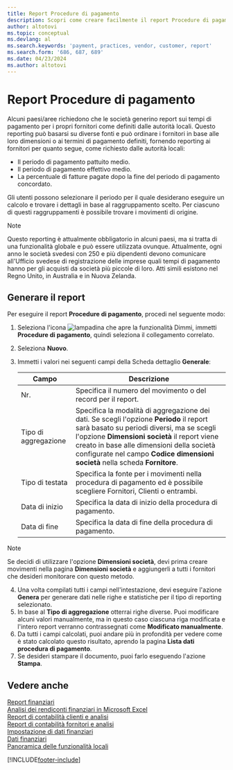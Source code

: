 ```yaml
---
title: Report Procedure di pagamento
description: Scopri come creare facilmente il report Procedure di pagamento per fornitori e clienti.
author: altotovi
ms.topic: conceptual
ms.devlang: al
ms.search.keywords: 'payment, practices, vendor, customer, report'
ms.search.form: '686, 687, 689'
ms.date: 04/23/2024
ms.author: altotovi
--- 
```


# Report Procedure di pagamento  

Alcuni paesi/aree richiedono che le società generino report sui tempi di pagamento per i propri fornitori come definiti dalle autorità locali. Questo reporting può basarsi su diverse fonti e può ordinare i fornitori in base alle loro dimensioni o ai termini di pagamento definiti, fornendo reporting ai fornitori per quanto segue, come richiesto dalle autorità locali:  

- Il periodo di pagamento pattuito medio.  
- Il periodo di pagamento effettivo medio.   
- La percentuale di fatture pagate dopo la fine del periodo di pagamento concordato. 

Gli utenti possono selezionare il periodo per il quale desiderano eseguire un calcolo e trovare i dettagli in base al raggruppamento scelto. Per ciascuno di questi raggruppamenti è possibile trovare i movimenti di origine. 

> [!NOTE]
> Questo reporting è attualmente obbligatorio in alcuni paesi, ma si tratta di una funzionalità globale e può essere utilizzata ovunque. Attualmente, ogni anno le società svedesi con 250 e più dipendenti devono comunicare all'Ufficio svedese di registrazione delle imprese quali tempi di pagamento hanno per gli acquisti da società più piccole di loro. Atti simili esistono nel Regno Unito, in Australia e in Nuova Zelanda.  

## Generare il report 

Per eseguire il report **Procedure di pagamento**, procedi nel seguente modo:

1. Seleziona l'icona ![lampadina che apre la funzionalità Dimmi](media/ui-search/search_small.png "Informazioni sull'operazione che si desidera eseguire"), immetti **Procedure di pagamento**, quindi seleziona il collegamento correlato. 
2. Seleziona **Nuovo**.
3. Immetti i valori nei seguenti campi della Scheda dettaglio **Generale**:

   | Campo | Descrizione |
   |---------|-----------------------------------|
   | Nr. | Specifica il numero del movimento o del record per il report. |
   | Tipo di aggregazione | Specifica la modalità di aggregazione dei dati. Se scegli l'opzione **Periodo** il report sarà basato su periodi diversi, ma se scegli l'opzione **Dimensioni società** il report viene creato in base alle dimensioni della società configurate nel campo **Codice dimensioni società** nella scheda **Fornitore**. |
   | Tipo di testata | Specifica la fonte per i movimenti nella procedura di pagamento ed è possibile scegliere Fornitori, Clienti o entrambi. |
   | Data di inizio | Specifica la data di inizio della procedura di pagamento. |
   | Data di fine | Specifica la data di fine della procedura di pagamento. |

> [!NOTE]
> Se decidi di utilizzare l'opzione **Dimensioni società**, devi prima creare movimenti nella pagina **Dimensioni società** e aggiungerli a tutti i fornitori che desideri monitorare con questo metodo.

4. Una volta compilati tutti i campi nell'intestazione, devi eseguire l'azione **Genera** per generare dati nelle righe e statistiche per il tipo di reporting selezionato.
5. In base al **Tipo di aggregazione** otterrai righe diverse. Puoi modificare alcuni valori manualmente, ma in questo caso ciascuna riga modificata e l'intero report verranno contrassegnati come **Modificato manualmente**.
6. Da tutti i campi calcolati, puoi andare più in profondità per vedere come è stato calcolato questo risultato, aprendo la pagina **Lista dati procedura di pagamento**.
7. Se desideri stampare il documento, puoi farlo eseguendo l'azione **Stampa**.

## Vedere anche

[Report finanziari](finance-reports.md)  
[Analisi dei rendiconti finanziari in Microsoft Excel](finance-analyze-excel.md)  
[Report di contabilità clienti e analisi](receivables-reports.md)  
[Report di contabilità fornitori e analisi](payables-reports.md)  
[Impostazione di dati finanziari](finance-setup-finance.md)  
[Dati finanziari](finance.md)  
[Panoramica delle funzionalità locali](about-localization.md)  

[!INCLUDE[footer-include](includes/footer-banner.md)]
